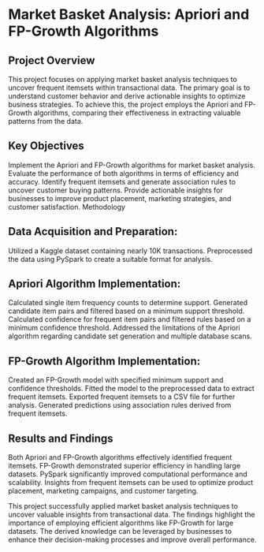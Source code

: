 # Market Basket Analysis: Apriori and FP-Growth Algorithms

## Project Overview
This project focuses on applying market basket analysis techniques to uncover frequent itemsets within transactional data. The primary goal is to understand customer behavior and derive actionable insights to optimize business strategies. To achieve this, the project employs the Apriori and FP-Growth algorithms, comparing their effectiveness in extracting valuable patterns from the data.

## Key Objectives
Implement the Apriori and FP-Growth algorithms for market basket analysis.
Evaluate the performance of both algorithms in terms of efficiency and accuracy.
Identify frequent itemsets and generate association rules to uncover customer buying patterns.
Provide actionable insights for businesses to improve product placement, marketing strategies, and customer satisfaction.
Methodology

## Data Acquisition and Preparation:
Utilized a Kaggle dataset containing nearly 10K transactions.
Preprocessed the data using PySpark to create a suitable format for analysis.

## Apriori Algorithm Implementation:
Calculated single item frequency counts to determine support.
Generated candidate item pairs and filtered based on a minimum support threshold.
Calculated confidence for frequent item pairs and filtered rules based on a minimum confidence threshold.
Addressed the limitations of the Apriori algorithm regarding candidate set generation and multiple database scans.

## FP-Growth Algorithm Implementation:
Created an FP-Growth model with specified minimum support and confidence thresholds.
Fitted the model to the preprocessed data to extract frequent itemsets.
Exported frequent itemsets to a CSV file for further analysis.
Generated predictions using association rules derived from frequent itemsets.

## Results and Findings
Both Apriori and FP-Growth algorithms effectively identified frequent itemsets.
FP-Growth demonstrated superior efficiency in handling large datasets.
PySpark significantly improved computational performance and scalability.
Insights from frequent itemsets can be used to optimize product placement, marketing campaigns, and customer targeting.

This project successfully applied market basket analysis techniques to uncover valuable insights from transactional data. The findings highlight the importance of employing efficient algorithms like FP-Growth for large datasets. The derived knowledge can be leveraged by businesses to enhance their decision-making processes and improve overall performance.
